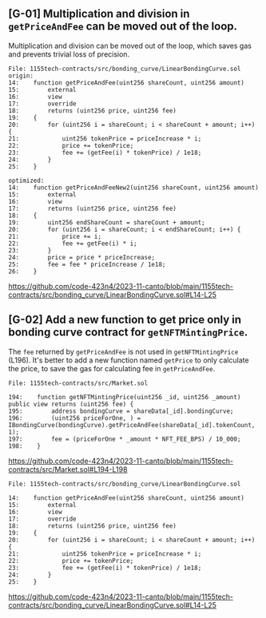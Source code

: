 ## [G-01] Multiplication and division in `getPriceAndFee` can be moved out of the loop.
Multiplication and division can be moved out of the loop, which saves gas and prevents trivial loss of precision.
```solidity
File: 1155tech-contracts/src/bonding_curve/LinearBondingCurve.sol
origin:
14:    function getPriceAndFee(uint256 shareCount, uint256 amount)
15:        external
16:        view
17:        override
18:        returns (uint256 price, uint256 fee)
19:    {
20:        for (uint256 i = shareCount; i < shareCount + amount; i++) {
21:            uint256 tokenPrice = priceIncrease * i;
22:            price += tokenPrice;
23:            fee += (getFee(i) * tokenPrice) / 1e18;
24:        }
25:    }

optimized:
14:    function getPriceAndFeeNew2(uint256 shareCount, uint256 amount)
15:        external
16:        view
17:        returns (uint256 price, uint256 fee)
18:    {
19:        uint256 endShareCount = shareCount + amount;
20:        for (uint256 i = shareCount; i < endShareCount; i++) {
21:            price += i;
22:            fee += getFee(i) * i;
23:        }
24:        price = price * priceIncrease;
25:        fee = fee * priceIncrease / 1e18;
26:    }
```
https://github.com/code-423n4/2023-11-canto/blob/main/1155tech-contracts/src/bonding_curve/LinearBondingCurve.sol#L14-L25

## [G-02] Add a new function to get price only in bonding curve contract for `getNFTMintingPrice`.
The `fee` returned by `getPriceAndFee` is not used in `getNFTMintingPrice` (L196). It's better to add a new function named `getPrice` to only calculate the price, to save the gas for calculating fee in `getPriceAndFee`.
```solidity
File: 1155tech-contracts/src/Market.sol

194:    function getNFTMintingPrice(uint256 _id, uint256 _amount) public view returns (uint256 fee) {
195:        address bondingCurve = shareData[_id].bondingCurve;
196:        (uint256 priceForOne, ) = IBondingCurve(bondingCurve).getPriceAndFee(shareData[_id].tokenCount, 1);
197:        fee = (priceForOne * _amount * NFT_FEE_BPS) / 10_000;
198:    }
```
https://github.com/code-423n4/2023-11-canto/blob/main/1155tech-contracts/src/Market.sol#L194-L198
```solidity
File: 1155tech-contracts/src/bonding_curve/LinearBondingCurve.sol

14:    function getPriceAndFee(uint256 shareCount, uint256 amount)
15:        external
16:        view
17:        override
18:        returns (uint256 price, uint256 fee)
19:    {
20:        for (uint256 i = shareCount; i < shareCount + amount; i++) {
21:            uint256 tokenPrice = priceIncrease * i;
22:            price += tokenPrice;
23:            fee += (getFee(i) * tokenPrice) / 1e18;
24:        }
25:    }
```
https://github.com/code-423n4/2023-11-canto/blob/main/1155tech-contracts/src/bonding_curve/LinearBondingCurve.sol#L14-L25